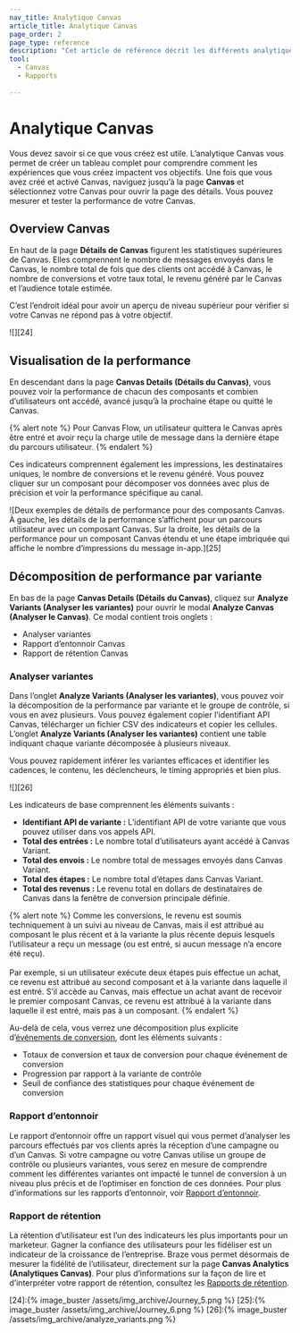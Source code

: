 ```yaml
---
nav_title: Analytique Canvas
article_title: Analytique Canvas
page_order: 2
page_type: reference
description: "Cet article de référence décrit les différents analytiques et rapports que vous pouvez exploiter pour comprendre votre performance Canvas."
tool: 
  - Canvas
  - Rapports
  
---
```


# Analytique Canvas

Vous devez savoir si ce que vous créez est utile. L’analytique Canvas vous permet de créer un tableau complet pour comprendre comment les expériences que vous créez impactent vos objectifs. Une fois que vous avez créé et activé Canvas, naviguez jusqu’à la page **Canvas** et sélectionnez votre Canvas pour ouvrir la page des détails. Vous pouvez mesurer et tester la performance de votre Canvas.

## Overview Canvas

En haut de la page **Détails de Canvas** figurent les statistiques supérieures de Canvas. Elles comprennent le nombre de messages envoyés dans le Canvas, le nombre total de fois que des clients ont accédé à Canvas, le nombre de conversions et votre taux total, le revenu généré par le Canvas et l’audience totale estimée. 

C’est l’endroit idéal pour avoir un aperçu de niveau supérieur pour vérifier si votre Canvas ne répond pas à votre objectif.

![][24]

## Visualisation de la performance

En descendant dans la page **Canvas Details (Détails du Canvas)**, vous pouvez voir la performance de chacun des composants et combien d’utilisateurs ont accédé, avancé jusqu’à la prochaine étape ou quitté le Canvas. 

{% alert note %}
Pour Canvas Flow, un utilisateur quittera le Canvas après être entré et avoir reçu la charge utile de message dans la dernière étape du parcours utilisateur.
{% endalert %}

Ces indicateurs comprennent également les impressions, les destinataires uniques, le nombre de conversions et le revenu généré. Vous pouvez cliquer sur un composant pour décomposer vos données avec plus de précision et voir la performance spécifique au canal.

![Deux exemples de détails de performance pour des composants Canvas. À gauche, les détails de la performance s’affichent pour un parcours utilisateur avec un composant Canvas. Sur la droite, les détails de la performance pour un composant Canvas étendu et une étape imbriquée qui affiche le nombre d’impressions du message in-app.][25]

## Décomposition de performance par variante

En bas de la page **Canvas Details (Détails du Canvas)**, cliquez sur **Analyze Variants (Analyser les variantes)** pour ouvrir le modal **Analyze Canvas (Analyser le Canvas)**. Ce modal contient trois onglets : 

- Analyser variantes
- Rapport d’entonnoir Canvas
- Rapport de rétention Canvas

### Analyser variantes

Dans l’onglet **Analyze Variants (Analyser les variantes)**, vous pouvez voir la décomposition de la performance par variante et le groupe de contrôle, si vous en avez plusieurs. Vous pouvez également copier l’identifiant API Canvas, télécharger un fichier CSV des indicateurs et copier les cellules. L’onglet **Analyze Variants (Analyser les variantes)** contient une table indiquant chaque variante décomposée à plusieurs niveaux. 

Vous pouvez rapidement inférer les variantes efficaces et identifier les cadences, le contenu, les déclencheurs, le timing appropriés et bien plus.

![][26]

Les indicateurs de base comprennent les éléments suivants :  

- **Identifiant API de variante :** L’identifiant API de votre variante que vous pouvez utiliser dans vos appels API.
- **Total des entrées :** Le nombre total d’utilisateurs ayant accédé à Canvas Variant.
- **Total des envois :** Le nombre total de messages envoyés dans Canvas Variant.
- **Total des étapes :** Le nombre total d’étapes dans Canvas Variant.
- **Total des revenus :** Le revenu total en dollars de destinataires de Canvas dans la fenêtre de conversion principale définie.

{% alert note %}
Comme les conversions, le revenu est soumis techniquement à un suivi au niveau de Canvas, mais il est attribué au composant le plus récent et à la variante la plus récente depuis lesquels l’utilisateur a reçu un message (ou est entré, si aucun message n’a encore été reçu).<br><br>
Par exemple, si un utilisateur exécute deux étapes puis effectue un achat, ce revenu est attribué au second composant et à la variante dans laquelle il est entré. S’il accède au Canvas, mais effectue un achat avant de recevoir le premier composant Canvas, ce revenu est attribué à la variante dans laquelle il est entré, mais pas à un composant.
{% endalert %}

Au-delà de cela, vous verrez une décomposition plus explicite d’[événements de conversion]({{site.baseurl}}/user_guide/engagement_tools/campaigns/building_campaigns/conversion_events/), dont les éléments suivants :

- Totaux de conversion et taux de conversion pour chaque événement de conversion
- Progression par rapport à la variante de contrôle
- Seuil de confiance des statistiques pour chaque événement de conversion

### Rapport d’entonnoir

Le rapport d’entonnoir offre un rapport visuel qui vous permet d’analyser les parcours effectués par vos clients après la réception d’une campagne ou d’un Canvas. Si votre campagne ou votre Canvas utilise un groupe de contrôle ou plusieurs variantes, vous serez en mesure de comprendre comment les différentes variantes ont impacté le tunnel de conversion à un niveau plus précis et de l’optimiser en fonction de ces données. Pour plus d’informations sur les rapports d’entonnoir, voir [Rapport d’entonnoir][2].

### Rapport de rétention

La rétention d’utilisateur est l’un des indicateurs les plus importants pour un marketeur. Gagner la confiance des utilisateurs pour les fidéliser est un indicateur de la croissance de l’entreprise. Braze vous permet désormais de mesurer la fidélité de l’utilisateur, directement sur la page **Canvas Analytics (Analytiques Canvas)**. Pour plus d’informations sur la façon de lire et d’interpréter votre rapport de rétention, consultez les [Rapports de rétention][1].

[1]: {{site.baseurl}}/user_guide/engagement_tools/canvas/retention_reports/
[2]: {{site.baseurl}}/user_guide/engagement_tools/canvas/canvas_funnel_reports/
[24]:{% image_buster /assets/img_archive/Journey_5.png %}
[25]:{% image_buster /assets/img_archive/Journey_6.png %}
[26]:{% image_buster /assets/img_archive/analyze_variants.png %}
